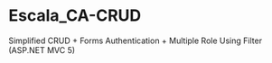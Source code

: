 # Escala_CA-CRUD
Simplified CRUD + Forms Authentication + Multiple Role Using Filter (ASP.NET MVC 5)
